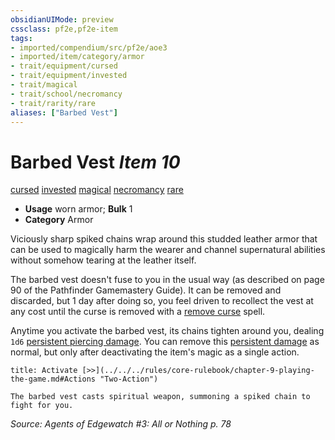 ```yaml
---
obsidianUIMode: preview
cssclass: pf2e,pf2e-item
tags:
- imported/compendium/src/pf2e/aoe3
- imported/item/category/armor
- trait/equipment/cursed
- trait/equipment/invested
- trait/magical
- trait/school/necromancy
- trait/rarity/rare
aliases: ["Barbed Vest"]
---
```

# Barbed Vest *Item 10*  
[cursed](cursed-gmg.md)  [invested](invested.md)  [magical](magical.md)  [necromancy](necromancy.md)  [rare](rare.md)  

- **Usage** worn armor; **Bulk** 1
- **Category** Armor

Viciously sharp spiked chains wrap around this studded leather armor that can be used to magically harm the wearer and channel supernatural abilities without somehow tearing at the leather itself.

The barbed vest doesn't fuse to you in the usual way (as described on page 90 of the Pathfinder Gamemastery Guide). It can be removed and discarded, but 1 day after doing so, you feel driven to recollect the vest at any cost until the curse is removed with a [remove curse](../../spells/remove-curse.md) spell.

Anytime you activate the barbed vest, its chains tighten around you, dealing `1d6` [persistent piercing damage](conditions.md#Persistent%20Damage). You can remove this [persistent damage](conditions.md#Persistent%20Damage) as normal, but only after deactivating the item's magic as a single action.

```ad-embed-ability
title: Activate [>>](../../../rules/core-rulebook/chapter-9-playing-the-game.md#Actions "Two-Action")

The barbed vest casts spiritual weapon, summoning a spiked chain to fight for you.
```

*Source: Agents of Edgewatch #3: All or Nothing p. 78*

